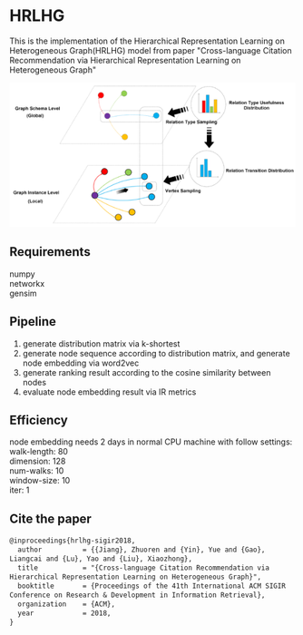 # HRLHG
This is the implementation of the Hierarchical Representation Learning on Heterogeneous Graph(HRLHG) model from paper "Cross-language Citation Recommendation via Hierarchical Representation Learning on Heterogeneous Graph"


![](/graphs/1.png)


## Requirements
numpy    
networkx    
gensim    

## Pipeline
1. generate distribution matrix via k-shortest        
2. generate node sequence according to distribution matrix, and generate node embedding via word2vec          
3. generate ranking result according to the cosine similarity between nodes        
4. evaluate node embedding result via IR metrics       

## Efficiency
node embedding needs 2 days in normal CPU machine with follow settings:      
walk-length: 80   
dimension: 128   
num-walks: 10   
window-size: 10   
iter: 1   

## Cite the paper
```
@inproceedings{hrlhg-sigir2018,
  author          = {{Jiang}, Zhuoren and {Yin}, Yue and {Gao}, Liangcai and {Lu}, Yao and {Liu}, Xiaozhong},
  title           = "{Cross-language Citation Recommendation via Hierarchical Representation Learning on Heterogeneous Graph}",
  booktitle       = {Proceedings of the 41th International ACM SIGIR Conference on Research & Development in Information Retrieval},
  organization    = {ACM},
  year            = 2018,
}
```


